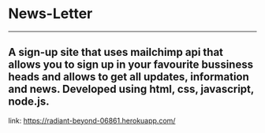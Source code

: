 # **News-Letter**
---
A **sign-up** site that uses mailchimp api that allows you to sign up in your favourite bussiness heads and allows to get all updates, information and news. Developed using **html, css, javascript, node.js**.
---
link: https://radiant-beyond-06861.herokuapp.com/


